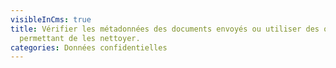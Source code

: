 ```yaml
---
visibleInCms: true
title: Vérifier les métadonnées des documents envoyés ou utiliser des outils
  permettant de les nettoyer.
categories: Données confidentielles
---
```

